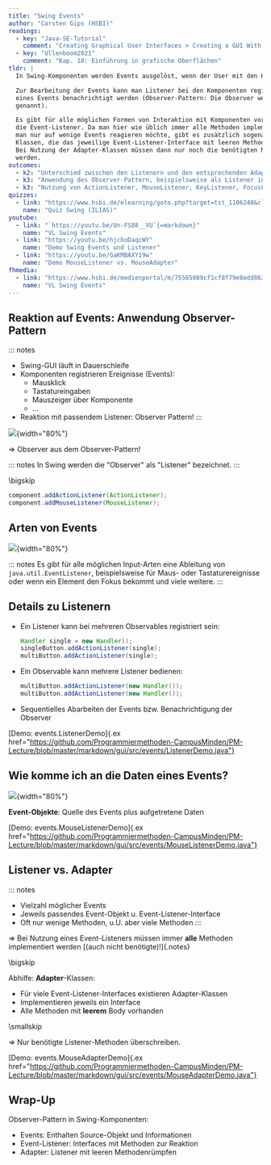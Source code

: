 ```yaml
---
title: "Swing Events"
author: "Carsten Gips (HSBI)"
readings:
  - key: "Java-SE-Tutorial"
    comment: "Creating Graphical User Interfaces > Creating a GUI With Swing"
  - key: "Ullenboom2021"
    comment: "Kap. 18: Einführung in grafische Oberflächen"
tldr: |
  In Swing-Komponenten werden Events ausgelöst, wenn der User mit den Komponenten interagiert.

  Zur Bearbeitung der Events kann man Listener bei den Komponenten registrieren, die bei Auftreten
  eines Events benachrichtigt werden (Observer-Pattern: Die Observer werden in Swing "Listener"
  genannt).

  Es gibt für alle möglichen Formen von Interaktion mit Komponenten vordefinierte Interfaces für
  die Event-Listener. Da man hier wie üblich immer alle Methoden implementieren muss, selbst wenn
  man nur auf wenige Events reagieren möchte, gibt es zusätzlich sogenannte "Adapter": Dies sind
  Klassen, die das jeweilige Event-Listener-Interface mit leeren Methodenrümpfen implementieren.
  Bei Nutzung der Adapter-Klassen müssen dann nur noch die benötigten Methoden überschrieben
  werden.
outcomes:
  - k2: "Unterschied zwischen den Listenern und den entsprechenden Adaptern"
  - k3: "Anwendung des Observer-Pattern, beispielsweise als Listener in Swing, aber auch in eigenen Programmen"
  - k3: "Nutzung von ActionListener, MouseListener, KeyListener, FocusListener"
quizzes:
  - link: "https://www.hsbi.de/elearning/goto.php?target=tst_1106248&client_id=FH-Bielefeld"
    name: "Quiz Swing (ILIAS)"
youtube:
  - link: "`https://youtu.be/Un-FS88__VU`{=markdown}"
    name: "VL Swing Events"
  - link: "https://youtu.be/hjchoDaqcWY"
    name: "Demo Swing Events und Listener"
  - link: "https://youtu.be/GaKMBAXY19w"
    name: "Demo MouseListener vs. MouseAdapter"
fhmedia:
  - link: "https://www.hsbi.de/medienportal/m/75585089cf1cf8f79e8edd8639cdbeef9ebb7f4bc08344ad482be8e76e342588969e4d0e65c0c3196cee6b11a060b6271ec7b22a997f14e967bf075232eab1a7"
    name: "VL Swing Events"
---
```



## Reaktion auf Events: Anwendung Observer-Pattern

::: notes
*   Swing-GUI läuft in Dauerschleife
*   Komponenten registrieren Ereignisse (Events):
    *   Mausklick
    *   Tastatureingaben
    *   Mauszeiger über Komponente
    *   ...
*   Reaktion mit passendem Listener: Observer Pattern!
:::

![](images/ActionListener.png){width="80%"}

=> Observer aus dem Observer-Pattern!

::: notes
In Swing werden die "Observer" als "Listener" bezeichnet.
:::

\bigskip

```java
component.addActionListener(ActionListener);
component.addMouseListener(MouseListener);
```


## Arten von Events

![](images/EventListener.png){width="80%"}

::: notes
Es gibt für alle möglichen Input-Arten eine Ableitung von `java.util.EventListener`,
beispielsweise für Maus- oder Tastaturereignisse oder wenn ein Element den Fokus
bekommt und viele weitere.
:::


## Details zu Listenern

*   Ein Listener kann bei mehreren Observables registriert sein:

    ```java
    Handler single = new Handler();
    singleButton.addActionListener(single);
    multiButton.addActionListener(single);
    ```

*   Ein Observable kann mehrere Listener bedienen:

    ```java
    multiButton.addActionListener(new Handler());
    multiButton.addActionListener(new Handler());
    ```

*   Sequentielles Abarbeiten der Events bzw. Benachrichtigung der Observer

[Demo: events.ListenerDemo]{.ex href="https://github.com/Programmiermethoden-CampusMinden/PM-Lecture/blob/master/markdown/gui/src/events/ListenerDemo.java"}


## Wie komme ich an die Daten eines Events?

![](images/EventObject.png){width="80%"}

**Event-Objekte**: Quelle des Events plus aufgetretene Daten

[Demo: events.MouseListenerDemo]{.ex href="https://github.com/Programmiermethoden-CampusMinden/PM-Lecture/blob/master/markdown/gui/src/events/MouseListenerDemo.java"}


## Listener vs. Adapter

::: notes
*   Vielzahl möglicher Events
*   Jeweils passendes Event-Objekt u. Event-Listener-Interface
*   Oft nur wenige Methoden, u.U. aber viele Methoden
:::

=> Bei Nutzung eines Event-Listeners müssen immer **alle**
Methoden implementiert werden [(auch nicht benötigte)!]{.notes}

\bigskip

Abhilfe: **Adapter**-Klassen:

*   Für viele Event-Listener-Interfaces existieren Adapter-Klassen
*   Implementieren jeweils ein Interface
*   Alle Methoden mit **leerem** Body vorhanden

\smallskip

=> Nur benötigte Listener-Methoden überschreiben.

[Demo: events.MouseAdapterDemo]{.ex href="https://github.com/Programmiermethoden-CampusMinden/PM-Lecture/blob/master/markdown/gui/src/events/MouseAdapterDemo.java"}


## Wrap-Up

Observer-Pattern in Swing-Komponenten:

*   Events: Enthalten Source-Objekt und Informationen
*   Event-Listener: Interfaces mit Methoden zur Reaktion
*   Adapter: Listener mit leeren Methodenrümpfen
